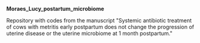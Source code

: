 **Moraes_Lucy_postartum_microbiome**


Repository with codes from the manuscript "Systemic antibiotic treatment of cows with metritis early postpartum does not change the progression of uterine disease or the uterine microbiome at 1 month postpartum."
